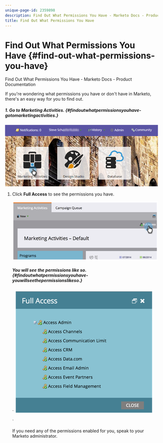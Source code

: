```yaml
---
unique-page-id: 2359898
description: Find Out What Permissions You Have - Marketo Docs - Product Documentation
title: Find Out What Permissions You Have
---
```


# Find Out What Permissions You Have {#find-out-what-permissions-you-have}

Find Out What Permissions You Have - Marketo Docs - Product Documentation

If you're wondering what permissions you have or don't have in Marketo, there's an easy way for you to find out.

##### 1. Go to Marketing Activities. {#findoutwhatpermissionsyouhave-gotomarketingactivities.}

![](assets/login-marketing-activities.png)

1. Click **Full Access** to see the permissions you have.

   ![](assets/image2014-9-8-17-3a45-3a13.png)

   #####  You will see the permissions like so. {#findoutwhatpermissionsyouhave-youwillseethepermissionslikeso.}

   ` ![](assets/image2014-9-8-17-3a45-3a23.png)

   `

   If you need any of the permissions enabled for you, speak to your Marketo administrator.

